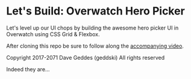 # Let's Build: Overwatch Hero Picker
Let's level up our UI chops by building the awesome hero picker UI in Overwatch using CSS Grid & Flexbox.

After cloning this repo be sure to follow along the [accompanying video](http://gedd.ski/build/overwatch-hero-picker/).

Copyright 2017-2071 Dave Geddes (geddski)
All rights reserved

Indeed they are...
